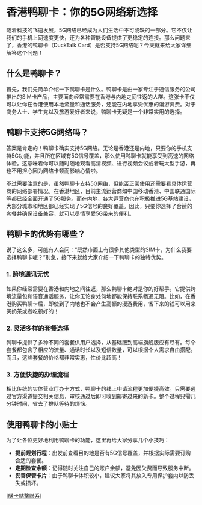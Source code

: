 # 香港鸭聊卡：你的5G网络新选择

随着科技的飞速发展，5G网络已经成为人们生活中不可或缺的一部分。它不仅让我们的手机上网速度更快，还为各种智能设备提供了更稳定的连接。那么问题来了，香港的鸭聊卡（DuckTalk Card）是否支持5G网络呢？今天就来给大家详细解答这个问题！

## 什么是鸭聊卡？

首先，我们先简单介绍一下鸭聊卡是什么。鸭聊卡是由一家专注于通信服务的公司推出的SIM卡产品，主要面向经常需要在香港与内地之间往返的人群。这张卡不仅可以让你在香港使用本地流量和通话服务，还能在内地享受优惠的漫游资费。对于商务人士、学生党以及旅游爱好者来说，鸭聊卡无疑是一个非常实用的选择。

## 鸭聊卡支持5G网络吗？

答案是肯定的！鸭聊卡确实支持5G网络。无论是香港还是内地，只要你的手机支持5G功能，并且所在区域有5G信号覆盖，那么使用鸭聊卡就能享受到高速的网络体验。这意味着你可以随时随地观看高清视频、进行视频会议或者玩大型手游，再也不用担心因为网络卡顿而影响心情啦。

不过需要注意的是，虽然鸭聊卡支持5G网络，但能否正常使用还需要看具体运营商的网络部署情况。在香港地区，目前主流运营商如中国移动香港、中国联通国际等都已经全面开通了5G服务。而在内地，各大运营商也在积极推进5G基站建设，大部分城市和地区都已经实现了5G信号的良好覆盖。因此，只要你选择了合适的套餐并确保设备兼容，就可以尽情享受5G带来的便利。

## 鸭聊卡的优势有哪些？

说了这么多，可能有人会问：“既然市面上有很多其他类型的SIM卡，为什么我要选择鸭聊卡呢？”别急，接下来就给大家介绍一下鸭聊卡的独特优势。

### 1. 跨境通讯无忧
如果你经常需要在香港和内地之间往返，那么鸭聊卡绝对是你的好帮手。它提供跨境流量包和语音通话服务，让你无论身处何地都能保持联系畅通无阻。比如，在香港购买鸭聊卡后，即使到了内地也不会产生高额的漫游费用，省下来的钱可以用来买奶茶或者吃顿好的！

### 2. 灵活多样的套餐选择
鸭聊卡提供了多种不同的套餐供用户选择，从基础版到高端旗舰版应有尽有。每个套餐都包含了相应的流量、通话时长以及短信数量，可以根据个人需求自由搭配。而且，这些套餐的价格都非常实惠，性价比超高！

### 3. 方便快捷的办理流程
相比传统的实体营业厅办卡方式，鸭聊卡的线上申请流程更加便捷高效。只需要通过官方渠道提交相关信息，审核通过后即可收到邮寄过来的新卡。整个过程只需几分钟时间，省去了排队等待的烦恼。

## 使用鸭聊卡的小贴士

为了让各位更好地利用鸭聊卡的功能，这里再给大家分享几个小技巧：

- **提前规划行程**：出发前查看目的地是否有5G信号覆盖，并根据实际需要订购合适的套餐。
- **定期检查余额**：记得随时关注自己的账户余额，避免因欠费而导致服务中断。
- **妥善保管卡片**：由于鸭聊卡体积较小，建议大家将其放入专用保护套内以防丢失或损坏。

[[購卡點擊聯系](https://t.me/s/SXDXQF)]